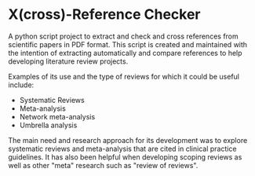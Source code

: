 # X(cross)-Reference Checker
A python script project to extract and check and cross references from scientific papers in PDF format.
This script is created and maintained with the intention of extracting automatically and compare references to help developing literature review projects.

Examples of its use and the type of reviews for which it could be useful include: 
- Systematic Reviews
- Meta-analysis
- Network meta-analysis
- Umbrella analysis

The main need and research approach for its development was to explore systematic reviews and meta-analysis that are cited in clinical practice guidelines. It has also been helpful when developing scoping reviews as well as other "meta" research such as "review of reviews".
